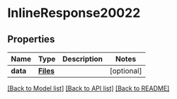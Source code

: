 # InlineResponse20022

## Properties
Name | Type | Description | Notes
------------ | ------------- | ------------- | -------------
**data** | [**Files**](Files.md) |  | [optional] 

[[Back to Model list]](../README.md#documentation-for-models) [[Back to API list]](../README.md#documentation-for-api-endpoints) [[Back to README]](../README.md)

